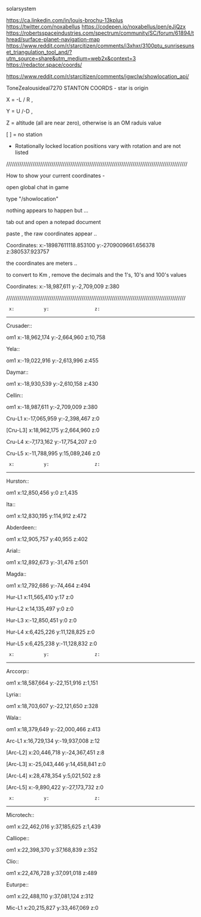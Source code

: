 solarsystem

https://ca.linkedin.com/in/louis-brochu-13kplus
https://twitter.com/noxabellus
https://codepen.io/noxabellus/pen/eJjQzx
https://robertsspaceindustries.com/spectrum/community/SC/forum/61894/thread/surface-planet-navigation-map
https://www.reddit.com/r/starcitizen/comments/i3xhxr/3100ptu_sunrisesunset_triangulation_tool_and/?utm_source=share&utm_medium=web2x&context=3
https://redactor.space/coords/

https://www.reddit.com/r/starcitizen/comments/jgwclw/showlocation_api/

ToneZealousideal7270
STANTON COORDS - star is origin

X = -L / R ,

Y = U /-D ,

Z = altitude (all are near zero), otherwise is an OM raduis value

[ ] = no station

* Rotationally locked location positions vary with rotation and are not listed

////////////////////////////////////////////////////////////////////////////////////////////////

How to show your current coordinates -

open global chat in game

type "/showlocation"

nothing appears to happen but ...

tab out and open a notepad document

paste , the raw coordinates appear ..

Coordinates: x:-18987611118.853100 y:-2709009661.656378 z:380537.923757

the coordinates are meters ..

to convert to Km , remove the decimals and the 1's, 10's and 100's values

Coordinates: x:-18,987,611 y:-2,709,009 z:380

///////////////////////////////////////////////////////////////////////////////////////////////

	 x:		      y:                 z: 
_______________________________________________________________________________________________

Crusader::

om1 x:-18,962,174 y:-2,664,960 z:10,758

Yela::

om1 x:-19,022,916 y:-2,613,996 z:455

Daymar::

om1 x:-18,930,539 y:-2,610,158 z:430

Cellin::

om1 x:-18,987,611 y:-2,709,009 z:380

Cru-L1 x:-17,065,959 y:-2,398,467 z:0

[Cru-L3] x:18,962,175 y:2,664,960 z:0

Cru-L4 x:-7,173,162 y:-17,754,207 z:0

Cru-L5 x:-11,788,995 y:15,089,246 z:0

	 x:		      y:                 z: 
_______________________________________________________________________________________________

Hurston::

om1 x:12,850,456 y:0 z:1,435

Ita::

om1 x:12,830,195 y:114,912 z:472

Abderdeen::

om1 x:12,905,757 y:40,955 z:402

Arial::

om1 x:12,892,673 y:-31,476 z:501

Magda::

om1 x:12,792,686 y:-74,464 z:494

Hur-L1 x:11,565,410 y:17 z:0

Hur-L2 x:14,135,497 y:0 z:0

Hur-L3 x:-12,850,451 y:0 z:0

Hur-L4 x:6,425,226 y:11,128,825 z:0

Hur-L5 x:6,425,238 y:-11,128,832 z:0

	 x:		      y:                 z: 
_______________________________________________________________________________________________

Arccorp::

om1 x:18,587,664 y:-22,151,916 z:1,151

Lyria::

om1 x:18,703,607 y:-22,121,650 z:328

Wala::

om1 x:18,379,649 y:-22,000,466 z:413

Arc-L1 x:16,729,134 y:-19,937,008 z:12

[Arc-L2] x:20,446,718 y:-24,367,451 z:8

[Arc-L3] x:-25,043,446 y:14,458,841 z:0

[Arc-L4] x:28,478,354 y:5,021,502 z:8

[Arc-L5] x:-9,890,422 y:-27,173,732 z:0

	 x:		      y:                 z: 
_______________________________________________________________________________________________

Microtech::

om1 x:22,462,016 y:37,185,625 z:1,439

Calliope::

om1 x:22,398,370 y:37,168,839 z:352

Clio::

om1 x:22,476,728 y:37,091,018 z:489

Euturpe::

om1 x:22,488,110 y:37,081,124 z:312

Mic-L1 x:20,215,827 y:33,467,069 z:0